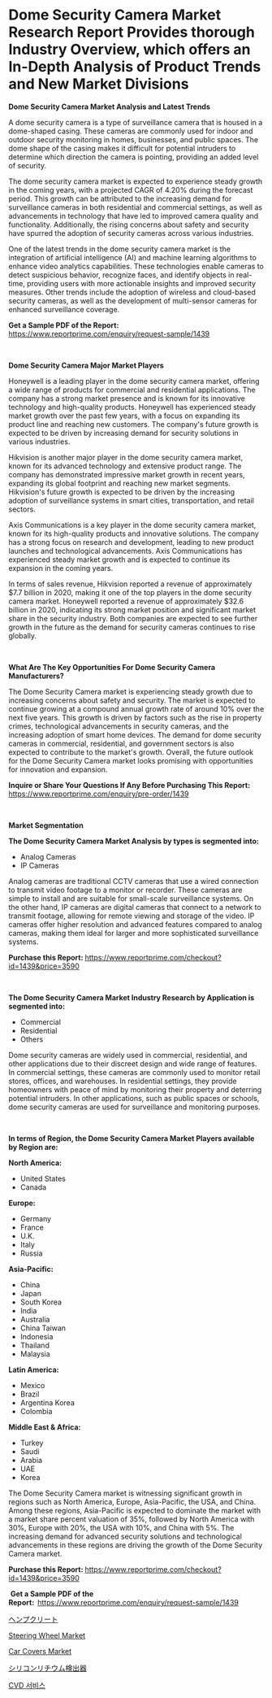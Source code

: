 <p><h1>Dome Security Camera Market Research Report Provides thorough Industry Overview, which offers an In-Depth Analysis of Product Trends and New Market Divisions</h1></p><p><strong>Dome Security Camera Market Analysis and Latest Trends</strong></p>
<p><p>A dome security camera is a type of surveillance camera that is housed in a dome-shaped casing. These cameras are commonly used for indoor and outdoor security monitoring in homes, businesses, and public spaces. The dome shape of the casing makes it difficult for potential intruders to determine which direction the camera is pointing, providing an added level of security.</p><p>The dome security camera market is expected to experience steady growth in the coming years, with a projected CAGR of 4.20% during the forecast period. This growth can be attributed to the increasing demand for surveillance cameras in both residential and commercial settings, as well as advancements in technology that have led to improved camera quality and functionality. Additionally, the rising concerns about safety and security have spurred the adoption of security cameras across various industries.</p><p>One of the latest trends in the dome security camera market is the integration of artificial intelligence (AI) and machine learning algorithms to enhance video analytics capabilities. These technologies enable cameras to detect suspicious behavior, recognize faces, and identify objects in real-time, providing users with more actionable insights and improved security measures. Other trends include the adoption of wireless and cloud-based security cameras, as well as the development of multi-sensor cameras for enhanced surveillance coverage.</p></p>
<p><strong>Get a Sample PDF of the Report:&nbsp;</strong> <a href="https://www.reportprime.com/enquiry/request-sample/1439">https://www.reportprime.com/enquiry/request-sample/1439</a></p>
<p>&nbsp;</p>
<p><strong>Dome Security Camera Major Market Players</strong></p>
<p><p>Honeywell is a leading player in the dome security camera market, offering a wide range of products for commercial and residential applications. The company has a strong market presence and is known for its innovative technology and high-quality products. Honeywell has experienced steady market growth over the past few years, with a focus on expanding its product line and reaching new customers. The company's future growth is expected to be driven by increasing demand for security solutions in various industries.</p><p>Hikvision is another major player in the dome security camera market, known for its advanced technology and extensive product range. The company has demonstrated impressive market growth in recent years, expanding its global footprint and reaching new market segments. Hikvision's future growth is expected to be driven by the increasing adoption of surveillance systems in smart cities, transportation, and retail sectors.</p><p>Axis Communications is a key player in the dome security camera market, known for its high-quality products and innovative solutions. The company has a strong focus on research and development, leading to new product launches and technological advancements. Axis Communications has experienced steady market growth and is expected to continue its expansion in the coming years.</p><p>In terms of sales revenue, Hikvision reported a revenue of approximately $7.7 billion in 2020, making it one of the top players in the dome security camera market. Honeywell reported a revenue of approximately $32.6 billion in 2020, indicating its strong market position and significant market share in the security industry. Both companies are expected to see further growth in the future as the demand for security cameras continues to rise globally.</p></p>
<p>&nbsp;</p>
<p><strong>What Are The Key Opportunities For Dome Security Camera Manufacturers?</strong></p>
<p><p>The Dome Security Camera market is experiencing steady growth due to increasing concerns about safety and security. The market is expected to continue growing at a compound annual growth rate of around 10% over the next five years. This growth is driven by factors such as the rise in property crimes, technological advancements in security cameras, and the increasing adoption of smart home devices. The demand for dome security cameras in commercial, residential, and government sectors is also expected to contribute to the market's growth. Overall, the future outlook for the Dome Security Camera market looks promising with opportunities for innovation and expansion.</p></p>
<p><strong>Inquire or Share Your Questions If Any Before Purchasing This Report:</strong> <a href="https://www.reportprime.com/enquiry/pre-order/1439">https://www.reportprime.com/enquiry/pre-order/1439</a></p>
<p>&nbsp;</p>
<p><strong>Market Segmentation</strong></p>
<p><strong>The Dome Security Camera Market Analysis by types is segmented into:</strong></p>
<p><ul><li>Analog Cameras</li><li>IP Cameras</li></ul></p>
<p><p>Analog cameras are traditional CCTV cameras that use a wired connection to transmit video footage to a monitor or recorder. These cameras are simple to install and are suitable for small-scale surveillance systems. On the other hand, IP cameras are digital cameras that connect to a network to transmit footage, allowing for remote viewing and storage of the video. IP cameras offer higher resolution and advanced features compared to analog cameras, making them ideal for larger and more sophisticated surveillance systems.</p></p>
<p><strong>Purchase this Report:&nbsp;</strong><a href="https://www.reportprime.com/checkout?id=1439&price=3590">https://www.reportprime.com/checkout?id=1439&price=3590</a></p>
<p>&nbsp;</p>
<p><strong>The Dome Security Camera Market Industry Research by Application is segmented into:</strong></p>
<p><ul><li>Commercial</li><li>Residential</li><li>Others</li></ul></p>
<p><p>Dome security cameras are widely used in commercial, residential, and other applications due to their discreet design and wide range of features. In commercial settings, these cameras are commonly used to monitor retail stores, offices, and warehouses. In residential settings, they provide homeowners with peace of mind by monitoring their property and deterring potential intruders. In other applications, such as public spaces or schools, dome security cameras are used for surveillance and monitoring purposes.</p></p>
<p>&nbsp;</p>
<p><strong>In terms of Region, the Dome Security Camera Market Players available by Region are:</strong></p>
<p>
    <p> <strong> North America: </strong>
        <ul>
            <li>United States</li>
            <li>Canada</li>
        </ul>
        </p> 
    <p> <strong> Europe: </strong>
        <ul>
            <li>Germany</li>
            <li>France</li>
            <li>U.K.</li>
            <li>Italy</li>
            <li>Russia</li>
        </ul>
        </p> 
    <p> <strong> Asia-Pacific: </strong>
        <ul>
            <li>China</li>
            <li>Japan</li>
            <li>South Korea</li>
            <li>India</li>
            <li>Australia</li>
            <li>China Taiwan</li>
            <li>Indonesia</li>
            <li>Thailand</li>
            <li>Malaysia</li>
        </ul>
        </p> 
    <p> <strong> Latin America: </strong>
        <ul>
            <li>Mexico</li>
            <li>Brazil</li>
            <li>Argentina Korea</li>
            <li>Colombia</li>
        </ul>
        </p> 
    <p> <strong> Middle East & Africa: </strong>
        <ul>
            <li>Turkey</li>
            <li>Saudi</li>
            <li>Arabia</li>
            <li>UAE</li>
            <li>Korea</li>
        </ul>
    </p>
    </p>
<p><p>The Dome Security Camera market is witnessing significant growth in regions such as North America, Europe, Asia-Pacific, the USA, and China. Among these regions, Asia-Pacific is expected to dominate the market with a market share percent valuation of 35%, followed by North America with 30%, Europe with 20%, the USA with 10%, and China with 5%. The increasing demand for advanced security solutions and technological advancements in these regions are driving the growth of the Dome Security Camera market.</p></p>
<p><strong>Purchase this Report: </strong><a href="https://www.reportprime.com/checkout?id=1439&price=3590">https://www.reportprime.com/checkout?id=1439&price=3590</a></p>
<p>&nbsp;<strong>Get a Sample PDF of the Report:&nbsp;&nbsp;</strong><a href="https://www.reportprime.com/enquiry/request-sample/1439">https://www.reportprime.com/enquiry/request-sample/1439</a></p>
<p><strong></strong></p>
<p><p><a href="https://github.com/LeanneBruen2023/Market-Research-Report-List-1/blob/main/39100409469.md">ヘンプクリート</a></p><p><a href="https://issuu.com/reportprime-2/docs/steering-wheel-market-size-2030.pptx">Steering Wheel Market</a></p><p><a href="https://issuu.com/reportprime-2/docs/car-covers-market-size-2030.pptx">Car Covers Market</a></p><p><a href="https://github.com/cnnriuez22368/Market-Research-Report-List-1/blob/main/38409879468.md">シリコンリチウム検出器</a></p><p><a href="https://github.com/iansanftyord09878/Market-Research-Report-List-1/blob/main/81538128706.md">CVD 서비스</a></p></p>